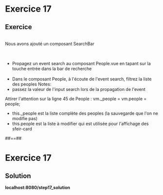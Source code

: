 <!-- .slide: class="exercice" -->
# Exercice 17
## Exercice
<br>
Nous avons ajouté un composant SearchBar<br><br>
<br>

- Propagez un event search au composant People.vue en tapant sur la touche entrée dans la bar de recherche <br><br>
- Dans le composant People, à l'écoute de l'event search, filtrez la liste des peoples
Notes:
 - passez la valeur de l'input search lors de la propagation de l'event

Attirer l'attention sur la ligne 45 de People : vm._people = vm.people = people;
 - this._people est la liste complète des peoples (la sauvegarde que l'on ne modifie pas)
 - this.people est la liste à modifier qui est utilisée pour l'affichage des sfeir-card

##==##

<!-- .slide: class="exercice"-->
# Exercice 17
## Solution
__localhost:8080/step17_solution__
<!-- .element: class="full-center" -->
